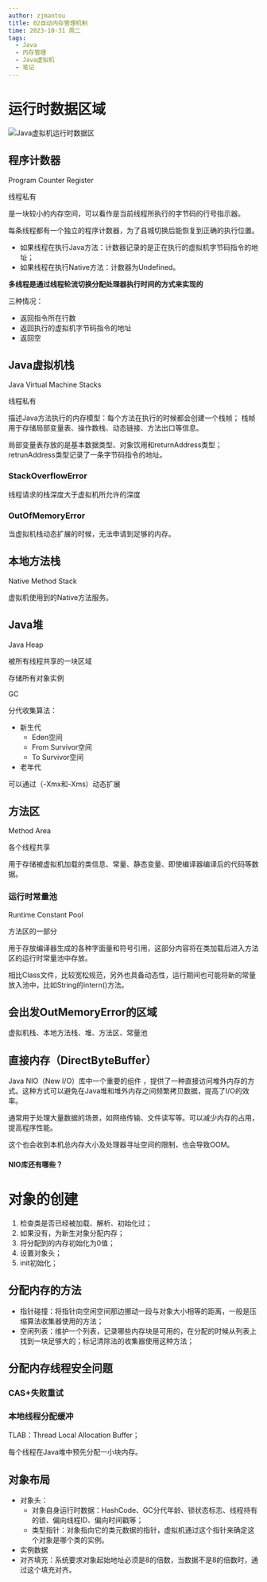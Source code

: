 ```yaml
---
author: zjmantou
title: 02自动内存管理机制
time: 2023-10-31 周二
tags:
  - Java
  - 内存管理
  - Java虚拟机
  - 笔记
---
```

# 运行时数据区域

![Java虚拟机运行时数据区](https://zjmantou-drawingbed.oss-cn-hangzhou.aliyuncs.com/picture/202310310207895.jpg)

## 程序计数器

Program Counter Register 

线程私有 

是一块较小的内存空间，可以看作是当前线程所执行的字节码的行号指示器。 

每条线程都有一个独立的程序计数器，为了县城切换后能恢复到正确的执行位置。 

- 如果线程在执行Java方法：计数器记录的是正在执行的虚拟机字节码指令的地址；
- 如果线程在执行Native方法：计数器为Undefined。


**多线程是通过线程轮流切换分配处理器执行时间的方式来实现的**

三种情况：
- 返回指令所在行数
- 返回执行的虚拟机字节码指令的地址
- 返回空

## Java虚拟机栈

Java Virtual Machine Stacks

线程私有 

描述Java方法执行的内存模型：每个方法在执行的时候都会创建一个栈帧； 
栈帧用于存储局部变量表、操作数栈、动态链接、方法出口等信息。 

局部变量表存放的是基本数据类型、对象饮用和returnAddress类型； 
retrunAddress类型记录了一条字节码指令的地址。 

### StackOverflowError

线程请求的栈深度大于虚拟机所允许的深度  

### OutOfMemoryError

当虚拟机栈动态扩展的时候，无法申请到足够的内存。

## 本地方法栈

Native Method Stack

虚拟机使用到的Native方法服务。

## Java堆

Java Heap

被所有线程共享的一块区域 

存储所有对象实例 

GC 

分代收集算法：
- 新生代
	- Eden空间
	- From Survivor空间
	- To Survivor空间
- 老年代

可以通过（-Xmx和-Xms）动态扩展

## 方法区

Method Area

各个线程共享 

用于存储被虚拟机加载的类信息、常量、静态变量、即使编译器编译后的代码等数据。 

### 运行时常量池

Runtime Constant Pool

方法区的一部分  

用于存放编译器生成的各种字面量和符号引用，这部分内容将在类加载后进入方法区的运行时常量池中存放。 

相比Class文件，比较宽松规范，另外也具备动态性，运行期间也可能将新的常量放入池中，比如String的intern()方法。

## 会出发OutMemoryError的区域

虚拟机栈、本地方法栈、堆、方法区、常量池

## 直接内存（DirectByteBuffer）

Java NIO（New I/O）库中一个重要的组件 ，提供了一种直接访问堆外内存的方式。这种方式可以避免在Java堆和堆外内存之间频繁拷贝数据，提高了I/O的效率。

通常用于处理大量数据的场景，如网络传输、文件读写等。可以减少内存的占用，提高程序性能。 

这个也会收到本机总内存大小及处理器寻址空间的限制，也会导致OOM。 

#### NIO库还有哪些？



# 对象的创建

1. 检查类是否已经被加载、解析、初始化过；
3. 如果没有，为新生对象分配内存；
4. 将分配到的内存初始化为0值；
5. 设置对象头；
6. init初始化；

## 分配内存的方法

- 指针碰撞：将指针向空闲空间那边挪动一段与对象大小相等的距离，一般是压缩算法收集器使用的方法；
- 空闲列表：维护一个列表，记录哪些内存块是可用的，在分配的时候从列表上找到一块足够大的；标记清除法的收集器使用这种方法；

## 分配内存线程安全问题

### CAS+失败重试

### 本地线程分配缓冲

TLAB：Thread Local Allocation Buffer；

每个线程在Java堆中预先分配一小块内存。

## 对象布局

- 对象头：
	- 对象自身运行时数据：HashCode、GC分代年龄、锁状态标志、线程持有的锁、偏向线程ID、偏向时间戳等；
	- 类型指针：对象指向它的类元数据的指针，虚拟机通过这个指针来确定这个对象是哪个类的实例。
- 实例数据
- 对齐填充：系统要求对象起始地址必须是8的倍数，当数据不是8的倍数时，通过这个填充对齐。

